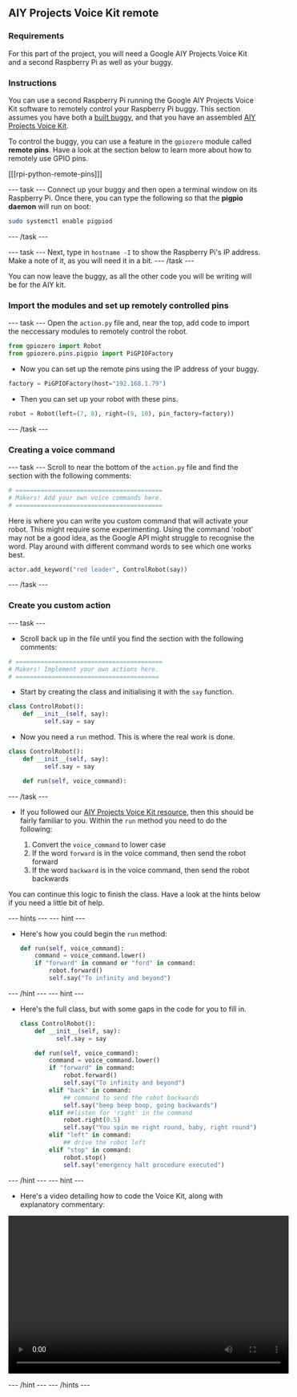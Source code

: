 ## AIY Projects Voice Kit remote

### Requirements
For this part of the project, you will need a Google AIY Projects Voice Kit and a second Raspberry Pi as well as your buggy.

### Instructions
You can use a second Raspberry Pi running the Google AIY Projects Voice Kit software to remotely control your Raspberry Pi buggy. This section assumes you have both a [built buggy](../projects/build-a-buggy), and that you have an assembled [AIY Projects  Voice Kit](../projects/rpi-aiy-voice-assemble).

To control the buggy, you can use a feature in the `gpiozero` module called **remote pins**. Have a look at the section below to learn more about how to remotely use GPIO pins.

[[[rpi-python-remote-pins]]]

--- task ---
Connect up your buggy and then open a terminal window on its Raspberry Pi. Once there, you can type the following so that the **pigpio daemon** will run on boot:

```bash
sudo systemctl enable pigpiod
```
--- /task ---

--- task ---
Next, type in `hostname -I` to show the Raspberry Pi's IP address. Make a note of it, as you will need it in a bit.
--- /task ---	

You can now leave the buggy, as all the other code you will be writing will be for the AIY kit.
	
### Import the modules and set up remotely controlled pins

--- task ---
Open the `action.py` file and, near the top, add code to import the neccessary modules to remotely control the robot.

```python
from gpiozero import Robot
from gpiozero.pins.pigpio import PiGPIOFactory
```

- Now you can set up the remote pins using the IP address of your buggy.

```python
factory = PiGPIOFactory(host="192.168.1.79")

```

- Then you can set up your robot with these pins.

```python
robot = Robot(left=(7, 8), right=(9, 10), pin_factory=factory))
```
--- /task ---
### Creating a voice command

--- task ---
Scroll to near the bottom of the `action.py` file and find the section with the following comments:

```python
# =========================================
# Makers! Add your own voice commands here.
# =========================================
```
Here is where you can write you custom command that will activate your robot. This might require some experimenting. Using the command 'robot' may not be a good idea, as the Google API might struggle to recognise the word. Play around with different command words to see which one works best.

```python
actor.add_keyword("red leader", ControlRobot(say))
```
--- /task ---

### Create you custom action

--- task ---
- Scroll back up in the file until you find the section with the following comments:

```python
# =========================================
# Makers! Implement your own actions here.
# ========================================
```

- Start by creating the class and initialising it with the `say` function.

```python
class ControlRobot():
	def __init__(self, say):
		  self.say = say
```

- Now you need a `run` method. This is where the real work is done.

```python
class ControlRobot():
	def __init__(self, say):
		  self.say = say

	def run(self, voice_command):
```
--- /task ---


- If you followed our [AIY Projects Voice Kit resource](../projects/rpi-python-google-aiy), then this should be fairly familiar to you. Within the `run` method you need to do the following:

  1. Convert the `voice_command` to lower case
  1. If the word `forward` is in the voice command, then send the robot forward
  1. If the word `backward` is in the voice command, then send the robot backwards
  
You can continue this logic to finish the class. Have a look at the hints below if you need a little bit of help.

--- hints --- --- hint ---
- Here's how you could begin the `run` method:
  ```python
  def run(self, voice_command):
	  command = voice_command.lower()
	  if "forward" in command or "ford" in command:
		  robot.forward()
		  self.say("To infinity and beyond")
  ```
--- /hint --- --- hint ---
- Here's the full class, but with some gaps in the code for you to fill in.
  ```python
  class ControlRobot():
	  def __init__(self, say):
			self.say = say

	  def run(self, voice_command):
		  command = voice_command.lower()
		  if "forward" in command:
			  robot.forward()
			  self.say("To infinity and beyond")
		  elif "back" in command:
			  ## command to send the robot backwards
			  self.say("beep beep boop, going backwards")
		  elif ##listen for 'right' in the command
			  robot.right(0.5)
			  self.say("You spin me right round, baby, right round")            
		  elif "left" in command:
			  ## drive the robot left
		  elif "stop" in command:
			  robot.stop()
			  self.say("emergency halt procedure executed")        
  ```
--- /hint --- --- hint ---
- Here's a video detailing how to code the Voice Kit, along with explanatory commentary:
<video width="560" height="315" controls>
<source src="images/aiy-remote.webm" type="video/webm">
If your browser does not support WebM video, try Firefox or Chrome.
</video>

--- /hint --- --- /hints ---
